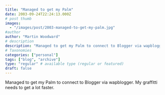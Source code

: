```yaml
---
title: "Managed to get my Palm"
date: 2003-09-24T22:24:13.000Z
# post thumb
images:
  - "/images/post/2003-managed-to-get-my-palm.jpg"
#author
author: "Martin Woodward"
# description
description: "Managed to get my Palm to connect to Blogger via wapblogger."
# Taxonomies
categories: ["personal"]
tags: ["blog", "archive"]
type: "regular" # available type (regular or featured)
draft: false
---
```

Managed to get my Palm to connect to Blogger via wapblogger.  My graffitti needs to get a lot faster.